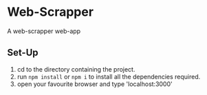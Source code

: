 # Web-Scrapper
A web-scrapper web-app

## Set-Up
1. cd to the directory containing the project.
2. run `npm install` or `npm i` to install all the dependencies required.
3. open your favourite browser and type 'localhost:3000'
